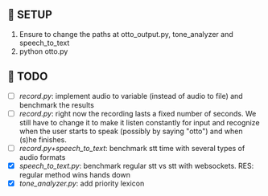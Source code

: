 ## :space_invader: SETUP
1. Ensure to change the paths at otto_output.py, tone_analyzer and speech_to_text
2. python otto.py

## :octopus: TODO
- [ ] *record.py*: implement audio to variable (instead of audio to file) and benchmark the results
- [ ] *record.py*: right now the recording lasts a fixed number of seconds. We still have to change it to make it listen constantly for input and recognize when the user starts to speak (possibly by saying "otto") and when (s)he finishes.
- [ ] *record.py+speech_to_text*: benchmark stt time with several types of audio formats 
- [x] *speech_to_text.py*: benchmark regular stt vs stt with websockets. RES: regular method wins hands down
- [x] *tone_analyzer.py*: add priority lexicon